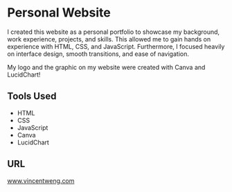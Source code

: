 # Personal Website
I created this website as a personal portfolio to showcase my background, work experience, projects, and skills. This allowed me to gain hands on experience with HTML, CSS, and JavaScript. Furthermore, I focused heavily on interface design, smooth transitions, and ease of navigation. 

My logo and the graphic on my website were created with Canva and LucidChart!

## Tools Used
- HTML
- CSS
- JavaScript
- Canva
- LucidChart

## URL
www.vincentweng.com
